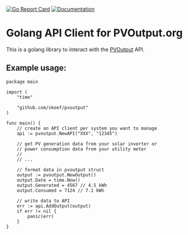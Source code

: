 [![Go Report Card](https://goreportcard.com/badge/github.com/skoef/pvoutput)](https://goreportcard.com/report/github.com/skoef/pvoutput) [![Documentation](https://godoc.org/github.com/skoef/pvoutput?status.svg)](http://godoc.org/github.com/skoef/pvoutput)

# Golang API Client for PVOutput.org

This is a golang library to interact with the [PVOutput](https://pvoutput.org) API.

## Example usage:
```golang
package main

import (
	"time"

	"github.com/skoef/pvoutput"
)

func main() {
    // create an API client per system you want to manage
    api := pvoutput.NewAPI("XXX", "12345")

    // get PV generation data from your solar inverter or
    // power consumption data from your utility meter
    //
    // ...

    // format data in pvoutput struct
    output := pvoutput.NewOutput()
    output.Date = time.Now()
    output.Generated = 4567 // 4.5 kWh
    output.Consumed = 7124 // 7.1 kWh

    // write data to API
    err := api.AddOutput(output)
    if err != nil {
        panic(err)
    }
}
```
